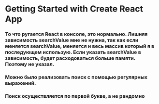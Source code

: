 # Getting Started with Create React App

### То что ругается React в консоле, это нормально. Лишняя зависимость searchValue мне не нужна, так как если меняется searchValue, меняется и весь массив который я в последующем использую. Если указать searchValue в зависимость, будет расходоваться больше памяти. Поэтому не указал.

### Можно было реализовать поиск с помощью регулярных выражений. 

### Поиск осуществляется по первой букве, а не рандомно
